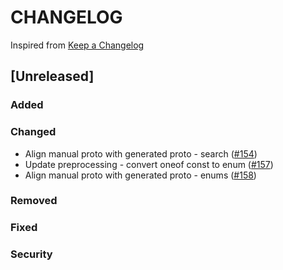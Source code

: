 # CHANGELOG

Inspired from [Keep a Changelog](https://keepachangelog.com/en/1.0.0/)

## [Unreleased]
### Added

### Changed
- Align manual proto with generated proto - search ([#154](https://github.com/opensearch-project/opensearch-protobufs/pull/154))
- Update preprocessing - convert oneof const to enum ([#157](https://github.com/opensearch-project/opensearch-protobufs/pull/157))
- Align manual proto with generated proto - enums ([#158](https://github.com/opensearch-project/opensearch-protobufs/pull/158))

### Removed

### Fixed

### Security
